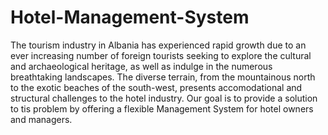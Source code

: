 # Hotel-Management-System
The tourism industry in Albania has experienced rapid growth due to an ever increasing number of foreign tourists seeking to explore the cultural and archaeological heritage, as well as indulge in the numerous breathtaking landscapes. The diverse terrain, from the mountainous north to the exotic beaches of the south-west, presents accomodational and structural challenges to the hotel industry. Our goal is to provide a solution to tis problem by offering a flexible Management System for hotel owners and managers.

